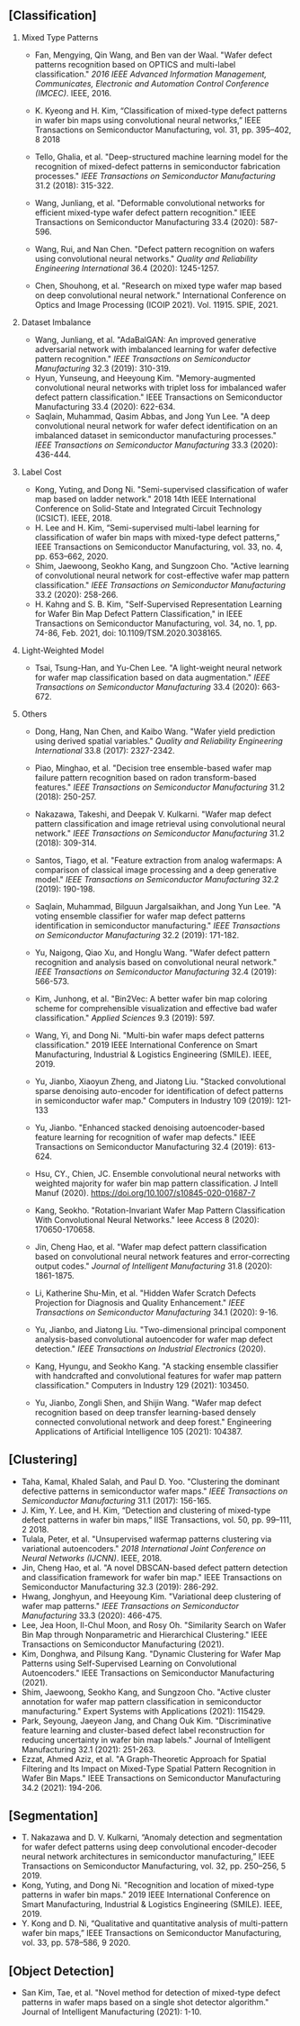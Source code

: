 ## [Classification]

1. Mixed Type Patterns 

   - Fan, Mengying, Qin Wang, and Ben van der Waal. "Wafer defect patterns recognition based on OPTICS and multi-label classification." *2016 IEEE Advanced Information Management, Communicates, Electronic and Automation Control Conference (IMCEC)*. IEEE, 2016.
   - K. Kyeong and H. Kim, “Classification of mixed-type defect patterns in wafer bin maps using convolutional neural networks,” IEEE Transactions on Semiconductor Manufacturing, vol. 31, pp. 395–402, 8 2018

   - Tello, Ghalia, et al. "Deep-structured machine learning model for the recognition of mixed-defect patterns in semiconductor fabrication processes." *IEEE Transactions on Semiconductor Manufacturing* 31.2 (2018): 315-322.
   - Wang, Junliang, et al. "Deformable convolutional networks for efficient mixed-type wafer defect pattern recognition." IEEE Transactions on Semiconductor Manufacturing 33.4 (2020): 587-596. 
   - Wang, Rui, and Nan Chen. "Defect pattern recognition on wafers using convolutional neural networks." *Quality and Reliability Engineering International* 36.4 (2020): 1245-1257.
   - Chen, Shouhong, et al. "Research on mixed type wafer map based on deep convolutional neural network." International Conference on Optics and Image Processing (ICOIP 2021). Vol. 11915. SPIE, 2021.

2. Dataset Imbalance 

   - Wang, Junliang, et al. "AdaBalGAN: An improved generative adversarial network with imbalanced learning for wafer defective pattern recognition." *IEEE Transactions on Semiconductor Manufacturing* 32.3 (2019): 310-319.
   - Hyun, Yunseung, and Heeyoung Kim. "Memory-augmented convolutional neural networks with triplet loss for imbalanced wafer defect pattern classification." IEEE Transactions on Semiconductor Manufacturing 33.4 (2020): 622-634. 
   - Saqlain, Muhammad, Qasim Abbas, and Jong Yun Lee. "A deep convolutional neural network for wafer defect identification on an imbalanced dataset in semiconductor manufacturing processes." *IEEE Transactions on Semiconductor Manufacturing* 33.3 (2020): 436-444.

3. Label Cost 

   - Kong, Yuting, and Dong Ni. "Semi-supervised classification of wafer map based on ladder network." 2018 14th IEEE International Conference on Solid-State and Integrated Circuit Technology (ICSICT). IEEE, 2018.
   - H. Lee and H. Kim, “Semi-supervised multi-label learning for classification of wafer bin maps with mixed-type defect patterns,” IEEE Transactions on Semiconductor Manufacturing, vol. 33, no. 4, pp. 653–662, 2020.
   - Shim, Jaewoong, Seokho Kang, and Sungzoon Cho. "Active learning of convolutional neural network for cost-effective wafer map pattern classification." *IEEE Transactions on Semiconductor Manufacturing* 33.2 (2020): 258-266.
   - H. Kahng and S. B. Kim, "Self-Supervised Representation Learning for Wafer Bin Map Defect Pattern Classification," in IEEE Transactions on Semiconductor Manufacturing, vol. 34, no. 1, pp. 74-86, Feb. 2021, doi: 10.1109/TSM.2020.3038165.

4. Light-Weighted Model

   - Tsai, Tsung-Han, and Yu-Chen Lee. "A light-weight neural network for wafer map classification based on data augmentation." *IEEE Transactions on Semiconductor Manufacturing* 33.4 (2020): 663-672.

5. Others

   - Dong, Hang, Nan Chen, and Kaibo Wang. "Wafer yield prediction using derived spatial variables." *Quality and Reliability Engineering International* 33.8 (2017): 2327-2342.

   - Piao, Minghao, et al. "Decision tree ensemble-based wafer map failure pattern recognition based on radon transform-based features." *IEEE Transactions on Semiconductor Manufacturing* 31.2 (2018): 250-257.
   - Nakazawa, Takeshi, and Deepak V. Kulkarni. "Wafer map defect pattern classification and image retrieval using convolutional neural network." *IEEE Transactions on Semiconductor Manufacturing* 31.2 (2018): 309-314.
   - Santos, Tiago, et al. "Feature extraction from analog wafermaps: A comparison of classical image processing and a deep generative model." *IEEE Transactions on Semiconductor Manufacturing* 32.2 (2019): 190-198.
   - Saqlain, Muhammad, Bilguun Jargalsaikhan, and Jong Yun Lee. "A voting ensemble classifier for wafer map defect patterns identification in semiconductor manufacturing." *IEEE Transactions on Semiconductor Manufacturing* 32.2 (2019): 171-182.
   - Yu, Naigong, Qiao Xu, and Honglu Wang. "Wafer defect pattern recognition and analysis based on convolutional neural network." *IEEE Transactions on Semiconductor Manufacturing* 32.4 (2019): 566-573.
   - Kim, Junhong, et al. "Bin2Vec: A better wafer bin map coloring scheme for comprehensible visualization and effective bad wafer classification." *Applied Sciences* 9.3 (2019): 597.
   - Wang, Yi, and Dong Ni. "Multi-bin wafer maps defect patterns classification." 2019 IEEE International Conference on Smart Manufacturing, Industrial & Logistics Engineering (SMILE). IEEE, 2019.
   - Yu, Jianbo, Xiaoyun Zheng, and Jiatong Liu. "Stacked convolutional sparse denoising auto-encoder for identification of defect patterns in semiconductor wafer map." Computers in Industry 109 (2019): 121-133
   -  Yu, Jianbo. "Enhanced stacked denoising autoencoder-based feature learning for recognition of wafer map defects." IEEE Transactions on Semiconductor Manufacturing 32.4 (2019): 613-624.
   - Hsu, CY., Chien, JC. Ensemble convolutional neural networks with weighted majority for wafer bin map pattern classification. J Intell Manuf (2020). https://doi.org/10.1007/s10845-020-01687-7 
   - Kang, Seokho. "Rotation-Invariant Wafer Map Pattern Classification With Convolutional Neural Networks." Ieee Access 8 (2020): 170650-170658.
   - Jin, Cheng Hao, et al. "Wafer map defect pattern classification based on convolutional neural network features and error-correcting output codes." *Journal of Intelligent Manufacturing* 31.8 (2020): 1861-1875.
   - Li, Katherine Shu-Min, et al. "Hidden Wafer Scratch Defects Projection for Diagnosis and Quality Enhancement." *IEEE Transactions on Semiconductor Manufacturing* 34.1 (2020): 9-16.
   - Yu, Jianbo, and Jiatong Liu. "Two-dimensional principal component analysis-based convolutional autoencoder for wafer map defect detection." *IEEE Transactions on Industrial Electronics* (2020).
   - Kang, Hyungu, and Seokho Kang. "A stacking ensemble classifier with handcrafted and convolutional features for wafer map pattern classification." Computers in Industry 129 (2021): 103450.
   - Yu, Jianbo, Zongli Shen, and Shijin Wang. "Wafer map defect recognition based on deep transfer learning-based densely connected convolutional network and deep forest." Engineering Applications of Artificial Intelligence 105 (2021): 104387.

   

## [Clustering] 

- Taha, Kamal, Khaled Salah, and Paul D. Yoo. "Clustering the dominant defective patterns in semiconductor wafer maps." *IEEE Transactions on Semiconductor Manufacturing* 31.1 (2017): 156-165.
- J. Kim, Y. Lee, and H. Kim, “Detection and clustering of mixed-type defect patterns in wafer bin maps,” IISE Transactions, vol. 50, pp. 99–111, 2 2018.
- Tulala, Peter, et al. "Unsupervised wafermap patterns clustering via variational autoencoders." *2018 International Joint Conference on Neural Networks (IJCNN)*. IEEE, 2018.
- Jin, Cheng Hao, et al. "A novel DBSCAN-based defect pattern detection and classification framework for wafer bin map." IEEE Transactions on Semiconductor Manufacturing 32.3 (2019): 286-292.
- Hwang, Jonghyun, and Heeyoung Kim. "Variational deep clustering of wafer map patterns." *IEEE Transactions on Semiconductor Manufacturing* 33.3 (2020): 466-475.
- Lee, Jea Hoon, Il-Chul Moon, and Rosy Oh. "Similarity Search on Wafer Bin Map through Nonparametric and Hierarchical Clustering." IEEE Transactions on Semiconductor Manufacturing (2021).
- Kim, Donghwa, and Pilsung Kang. "Dynamic Clustering for Wafer Map Patterns using Self-Supervised Learning on Convolutional Autoencoders." IEEE Transactions on Semiconductor Manufacturing (2021).
- Shim, Jaewoong, Seokho Kang, and Sungzoon Cho. "Active cluster annotation for wafer map pattern classification in semiconductor manufacturing." Expert Systems with Applications (2021): 115429.
- Park, Seyoung, Jaeyeon Jang, and Chang Ouk Kim. "Discriminative feature learning and cluster-based defect label reconstruction for reducing uncertainty in wafer bin map labels." Journal of Intelligent Manufacturing 32.1 (2021): 251-263.
- Ezzat, Ahmed Aziz, et al. "A Graph-Theoretic Approach for Spatial Filtering and Its Impact on Mixed-Type Spatial Pattern Recognition in Wafer Bin Maps." IEEE Transactions on Semiconductor Manufacturing 34.2 (2021): 194-206.



## [Segmentation]

- T. Nakazawa and D. V. Kulkarni, “Anomaly detection and segmentation for wafer defect patterns using deep convolutional encoder-decoder neural network architectures in semiconductor manufacturing,” IEEE Transactions on Semiconductor Manufacturing, vol. 32, pp. 250–256, 5 2019.
- Kong, Yuting, and Dong Ni. "Recognition and location of mixed-type patterns in wafer bin maps." 2019 IEEE International Conference on Smart Manufacturing, Industrial & Logistics Engineering (SMILE). IEEE, 2019.
- Y. Kong and D. Ni, “Qualitative and quantitative analysis of multi-pattern wafer bin maps,” IEEE Transactions on Semiconductor Manufacturing, vol. 33, pp. 578–586, 9 2020.



## [Object Detection]

- San Kim, Tae, et al. "Novel method for detection of mixed-type defect patterns in wafer maps based on a single shot detector algorithm." Journal of Intelligent Manufacturing (2021): 1-10.



